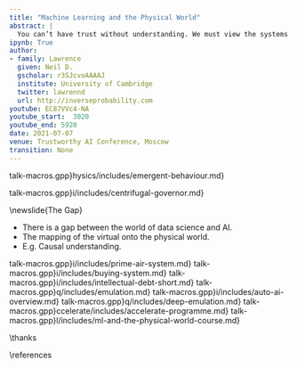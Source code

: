 ```yaml
---
title: "Machine Learning and the Physical World"
abstract: |
  You can’t have trust without understanding. We must view the systems we build as our tools, because if we can’t manipulate these systems, then we are at risk of being manipulated by these systems. Inspired by the centrifugal governor, this talk describes how statistical emulation provides a possible root for giving understanding to complex AI systems at a level of abstraction that allows humans to view the system as a tool, rather than being a tool of the system.
ipynb: True
author:
- family: Lawrence
  given: Neil D.
  gscholar: r3SJcvoAAAAJ
  institute: University of Cambridge
  twitter: lawrennd
  url: http://inverseprobability.com
youtube: EC87VVc4-NA
youtube_start:  3020
youtube_end: 5920
date: 2021-07-07
venue: Trustworthy AI Conference, Moscow
transition: None
---
```



<!--include{_physics/includes/laplaces-demon.md}-->
talk-macros.gpp}hysics/includes/emergent-behaviour.md}
<!--include{_physics/includes/laplaces-gremlin.md}-->

talk-macros.gpp}i/includes/centrifugal-governor.md}
<!--include{_ml/includes/process-automation.md}
include{_ai/includes/ai-vs-data-science-2.md}-->

\newslide{The Gap}

* There is a gap between the world of data science and AI.
* The mapping of the virtual onto the physical world.
* E.g. Causal understanding. 

talk-macros.gpp}i/includes/prime-air-system.md}
talk-macros.gpp}i/includes/buying-system.md}
talk-macros.gpp}i/includes/intellectual-debt-short.md}
talk-macros.gpp}q/includes/emulation.md}
talk-macros.gpp}i/includes/auto-ai-overview.md}
talk-macros.gpp}q/includes/deep-emulation.md}
talk-macros.gpp}ccelerate/includes/accelerate-programme.md}
talk-macros.gpp}l/includes/ml-and-the-physical-world-course.md}



\thanks

\references







